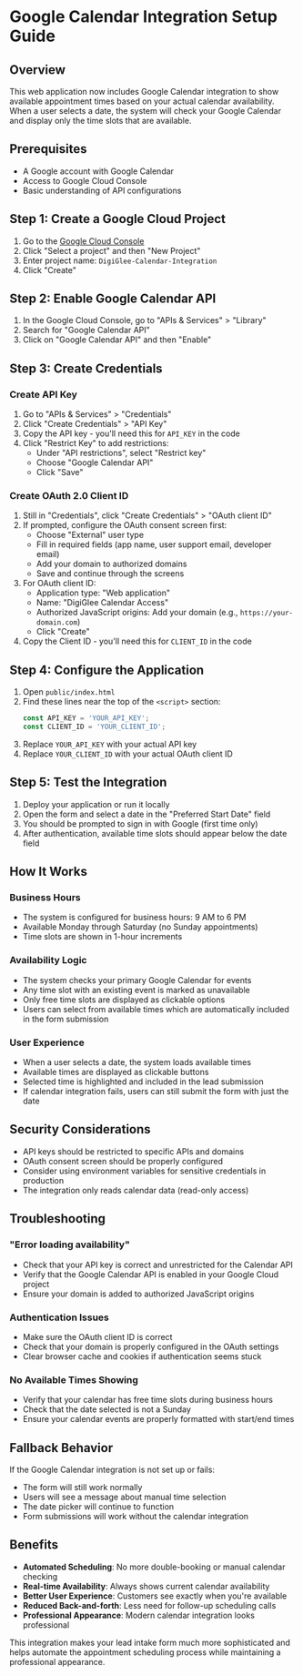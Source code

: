 # Google Calendar Integration Setup Guide

## Overview
This web application now includes Google Calendar integration to show available appointment times based on your actual calendar availability. When a user selects a date, the system will check your Google Calendar and display only the time slots that are available.

## Prerequisites
- A Google account with Google Calendar
- Access to Google Cloud Console
- Basic understanding of API configurations

## Step 1: Create a Google Cloud Project

1. Go to the [Google Cloud Console](https://console.cloud.google.com/)
2. Click "Select a project" and then "New Project"
3. Enter project name: `DigiGlee-Calendar-Integration`
4. Click "Create"

## Step 2: Enable Google Calendar API

1. In the Google Cloud Console, go to "APIs & Services" > "Library"
2. Search for "Google Calendar API"
3. Click on "Google Calendar API" and then "Enable"

## Step 3: Create Credentials

### Create API Key
1. Go to "APIs & Services" > "Credentials"
2. Click "Create Credentials" > "API Key"
3. Copy the API key - you'll need this for `API_KEY` in the code
4. Click "Restrict Key" to add restrictions:
   - Under "API restrictions", select "Restrict key"
   - Choose "Google Calendar API"
   - Click "Save"

### Create OAuth 2.0 Client ID
1. Still in "Credentials", click "Create Credentials" > "OAuth client ID"
2. If prompted, configure the OAuth consent screen first:
   - Choose "External" user type
   - Fill in required fields (app name, user support email, developer email)
   - Add your domain to authorized domains
   - Save and continue through the screens
3. For OAuth client ID:
   - Application type: "Web application"
   - Name: "DigiGlee Calendar Access"
   - Authorized JavaScript origins: Add your domain (e.g., `https://your-domain.com`)
   - Click "Create"
4. Copy the Client ID - you'll need this for `CLIENT_ID` in the code

## Step 4: Configure the Application

1. Open `public/index.html`
2. Find these lines near the top of the `<script>` section:
   ```javascript
   const API_KEY = 'YOUR_API_KEY';
   const CLIENT_ID = 'YOUR_CLIENT_ID';
   ```
3. Replace `YOUR_API_KEY` with your actual API key
4. Replace `YOUR_CLIENT_ID` with your actual OAuth client ID

## Step 5: Test the Integration

1. Deploy your application or run it locally
2. Open the form and select a date in the "Preferred Start Date" field
3. You should be prompted to sign in with Google (first time only)
4. After authentication, available time slots should appear below the date field

## How It Works

### Business Hours
- The system is configured for business hours: 9 AM to 6 PM
- Available Monday through Saturday (no Sunday appointments)
- Time slots are shown in 1-hour increments

### Availability Logic
- The system checks your primary Google Calendar for events
- Any time slot with an existing event is marked as unavailable
- Only free time slots are displayed as clickable options
- Users can select from available times which are automatically included in the form submission

### User Experience
- When a user selects a date, the system loads available times
- Available times are displayed as clickable buttons
- Selected time is highlighted and included in the lead submission
- If calendar integration fails, users can still submit the form with just the date

## Security Considerations

- API keys should be restricted to specific APIs and domains
- OAuth consent screen should be properly configured
- Consider using environment variables for sensitive credentials in production
- The integration only reads calendar data (read-only access)

## Troubleshooting

### "Error loading availability"
- Check that your API key is correct and unrestricted for the Calendar API
- Verify that the Google Calendar API is enabled in your Google Cloud project
- Ensure your domain is added to authorized JavaScript origins

### Authentication Issues
- Make sure the OAuth client ID is correct
- Check that your domain is properly configured in the OAuth settings
- Clear browser cache and cookies if authentication seems stuck

### No Available Times Showing
- Verify that your calendar has free time slots during business hours
- Check that the date selected is not a Sunday
- Ensure your calendar events are properly formatted with start/end times

## Fallback Behavior

If the Google Calendar integration is not set up or fails:
- The form will still work normally
- Users will see a message about manual time selection
- The date picker will continue to function
- Form submissions will work without the calendar integration

## Benefits

- **Automated Scheduling**: No more double-booking or manual calendar checking
- **Real-time Availability**: Always shows current calendar availability
- **Better User Experience**: Customers see exactly when you're available
- **Reduced Back-and-forth**: Less need for follow-up scheduling calls
- **Professional Appearance**: Modern calendar integration looks professional

This integration makes your lead intake form much more sophisticated and helps automate the appointment scheduling process while maintaining a professional appearance.

